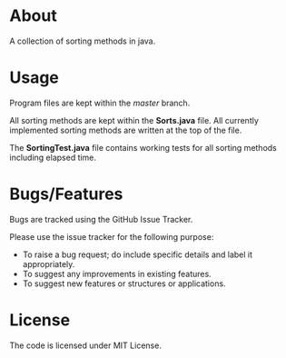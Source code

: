 # About
A collection of sorting methods in java.

# Usage
Program files are kept within the _master_ branch.

All sorting methods are kept within the __Sorts.java__ file. All currently implemented sorting methods are written at the top of the file.

The __SortingTest.java__ file contains working tests for all sorting methods including elapsed time.

# Bugs/Features
Bugs are tracked using the GitHub Issue Tracker.

Please use the issue tracker for the following purpose:
  * To raise a bug request; do include specific details and label it appropriately.
  * To suggest any improvements in existing features.
  * To suggest new features or structures or applications.

# License
The code is licensed under MIT License.
